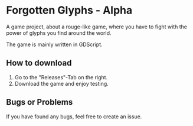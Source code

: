 # Forgotten Glyphs - Alpha
A game project, about a rouge-like game, where you have to fight with the power of glyphs you find around the world.

The game is mainly written in GDScript.

## How to download
1. Go to the "Releases"-Tab on the right.
2. Download the game and enjoy testing.


## Bugs or Problems
If you have found any bugs, feel free to create an issue.
